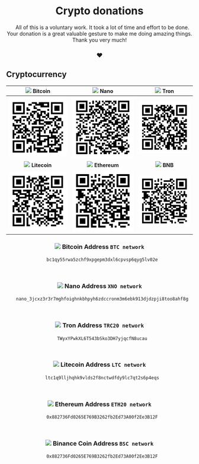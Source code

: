<h1 align="center" name="top">Crypto donations</h1>

<div align="center">

&nbsp;&nbsp;&nbsp;&nbsp;All of this is a voluntary work. It took a lot of time and effort to be done. Your donation is a great valuable gesture to make me doing amazing things. Thank you very much!

### ❤

</div>


## Cryptocurrency

<div align="center">
   
| <div align="center"><img width="12" src="https://s2.coinmarketcap.com/static/img/coins/64x64/1.png"> Bitcoin</div>|<div align="center"><img width="12" src="https://s2.coinmarketcap.com/static/img/coins/64x64/1567.png"> Nano</div> |<div align="center"><img width="12" src="https://s2.coinmarketcap.com/static/img/coins/64x64/1958.png"> Tron</div>|
|---|---|---|
|![](./addresses/bc1qy55rwa5zchf9xpgepm3dxl6cpvsp6qyg5lv02e.png)|![](./addresses/nano_3jcxz3r3r7mghfoighnkbhpyh6zdccronm3m6ebk913djdzpji8too8ahf8g.png)|![](./addresses/TWyxYPwkXL6T543bSko3DH7yjqcfN8ucau.png)|
|<div align="center"><img width="12" src="https://s2.coinmarketcap.com/static/img/coins/64x64/2.png"> **Litecoin**</div>|<div align="center"><img width="12" src="https://s2.coinmarketcap.com/static/img/coins/64x64/1027.png"> **Ethereum**</div>|<div align="center"><img width="12" src="https://s2.coinmarketcap.com/static/img/coins/64x64/1839.png"> **BNB**</div>|
|![](./addresses/ltc1q9lljhqhk9vlds2f8nctwdfdy9lc7qt2s6p4eqs.png)|![](./addresses/0x882736Fd0265E769B3262fb2Ed73A00f2Ee3B12F.png)|![](./addresses/0x882736Fd0265E769B3262fb2Ed73A00f2Ee3B12F.png)|


</div>


<div align="center">
   
### <img width="24" src="https://s2.coinmarketcap.com/static/img/coins/64x64/1.png"> Bitcoin Address `BTC network`
  
```
  bc1qy55rwa5zchf9xpgepm3dxl6cpvsp6qyg5lv02e
```

</div><br>
 
<div align="center">
   
### <img width="24" src="https://s2.coinmarketcap.com/static/img/coins/64x64/1567.png"> Nano Address `XNO network`
  
```
  nano_3jcxz3r3r7mghfoighnkbhpyh6zdccronm3m6ebk913djdzpji8too8ahf8g
```

</div><br>

<div align="center">
   
### <img width="24" src="https://s2.coinmarketcap.com/static/img/coins/64x64/1958.png"> Tron Address `TRC20 network`
  
```
  TWyxYPwkXL6T543bSko3DH7yjqcfN8ucau
```

</div><br>

<div align="center">
   
### <img width="24" src="https://s2.coinmarketcap.com/static/img/coins/64x64/2.png"> Litecoin Address `LTC network`
  
```
  ltc1q9lljhqhk9vlds2f8nctwdfdy9lc7qt2s6p4eqs
```

</div><br>

<div align="center">
   
### <img width="24" src="https://s2.coinmarketcap.com/static/img/coins/64x64/1027.png"> Ethereum Address `ETH20 network`
  
```
  0x882736Fd0265E769B3262fb2Ed73A00f2Ee3B12F
```

</div><br>

<div align="center">
   
### <img width="24" src="https://s2.coinmarketcap.com/static/img/coins/64x64/1839.png"> Binance Coin Address `BSC network`
  
```
  0x882736Fd0265E769B3262fb2Ed73A00f2Ee3B12F
```

</div><br>
